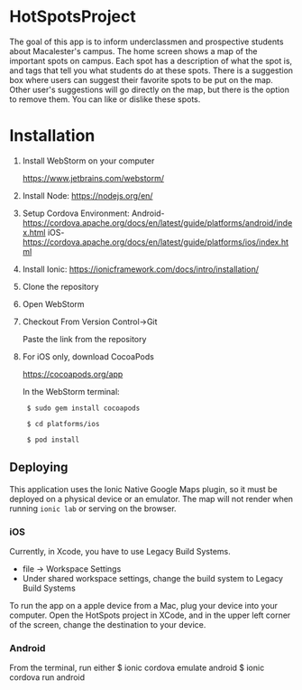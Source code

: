 # HotSpotsProject
The goal of this app is to inform underclassmen and prospective students about Macalester's campus. The home screen shows a map of the important spots on campus. Each spot has a description of what the spot is, and tags that
tell you what students do at these spots. There is a suggestion box where users can suggest their favorite spots to be 
put on the map. Other user's suggestions will go directly on the map, but there is the option to remove them. You can 
like or dislike these spots. 

# Installation
1. Install WebStorm on your computer

      https://www.jetbrains.com/webstorm/
2. Install Node: https://nodejs.org/en/
        
3. Setup Cordova Environment:
        Android- https://cordova.apache.org/docs/en/latest/guide/platforms/android/index.html
        iOS- https://cordova.apache.org/docs/en/latest/guide/platforms/ios/index.html
       
4. Install Ionic:
        https://ionicframework.com/docs/intro/installation/
        
4. Clone the repository
5. Open WebStorm
6. Checkout From Version Control->Git 

      Paste the link from the repository
      
7. For iOS only, download CocoaPods

      https://cocoapods.org/app
      
      In the WebStorm terminal:
      
        $ sudo gem install cocoapods
        
        $ cd platforms/ios
        
        $ pod install

## Deploying

This application uses the Ionic Native Google Maps plugin, so it must be deployed on a physical device or an emulator. The map will not render when running ```ionic lab``` or serving on the browser.

### iOS
Currently, in Xcode, you have to use Legacy Build Systems.
  * file -> Workspace Settings
  * Under shared workspace settings, change the build system to Legacy Build Systems
          
To run the app on a apple device from a Mac, plug your device into your computer. Open the HotSpots project in XCode, and in the upper left corner of the screen, change the destination to your device. 

### Android

From the terminal, run either
    $ ionic cordova emulate android
    $ ionic cordova run android
